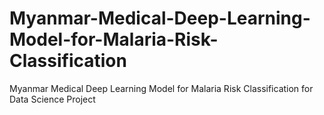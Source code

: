 # Myanmar-Medical-Deep-Learning-Model-for-Malaria-Risk-Classification
Myanmar Medical Deep Learning Model for Malaria Risk Classification for Data Science Project
